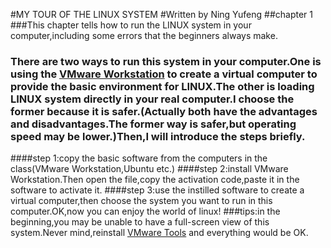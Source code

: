 #MY TOUR OF THE LINUX SYSTEM
#Written by Ning Yufeng 
##chapter 1
###This chapter tells how to run the LINUX system in your computer,including some errors that the beginners always make. 
###      There are two ways to run this system in your computer.One is using the  [VMware Workstation](http://www.epinv.com/post/6304.html) to create a virtual computer to provide the basic environment for LINUX.The other is loading LINUX system directly in your real computer.I choose the former because it is safer.(Actually both have the advantages and disadvantages.The former way is safer,but operating speed may be lower.)Then,I will introduce the steps briefly.
####step 1:copy the basic software from the computers in the class(VMware Workstation,Ubuntu etc.)
####step 2:install VMware Workstation.Then open the file,copy the activation code,paste it in the software to activate it.
####step 3:use the instilled software to create a virtual computer,then choose the system you want to run in this computer.OK,now you can enjoy the world of linux!
###tips:in the beginning,you may be unable to have a full-screen view of this system.Never mind,reinstall [VMware Tools](http://jingyan.baidu.com/article/f7ff0bfc13d02f2e26bb13af.html) and everything would be OK. 



